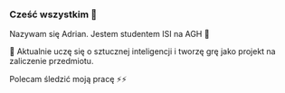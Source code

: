 ### Cześć wszystkim 👋
Nazywam się Adrian. Jestem studentem ISI na AGH 💬

🤔 Aktualnie uczę się o sztucznej inteligencji i tworzę grę jako projekt na zaliczenie przedmiotu.

Polecam śledzić moją pracę ⚡⚡
<!--
**MyNameIsArko/MyNameIsArko** is a ✨ _special_ ✨ repository because its `README.md` (this file) appears on your GitHub profile.

Here are some ideas to get you started:

- 🔭 I’m currently working on ...
- 🌱 I’m currently learning ...
- 👯 I’m looking to collaborate on ...
- 🤔 I’m looking for help with ...
- 💬 Ask me about ...
- 📫 How to reach me: ...
- 😄 Pronouns: ...
- ⚡ Fun fact: ...
-->
